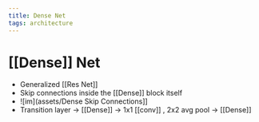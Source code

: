 ```yaml
---
title: Dense Net
tags: architecture
---
```


# [[Dense]] Net
- Generalized [[Res Net]]
- Skip connections inside the [[Dense]] block itself
- ![im](assets/Dense Skip Connections]]
- Transition layer -> [[Dense]] -> 1x1 [[conv]] , 2x2 avg pool -> [[Dense]]







































































